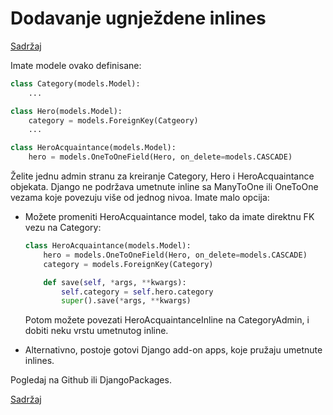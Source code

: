 
# Dodavanje ugnježdene inlines

[Sadržaj](00_sadrzaj.md)

Imate modele ovako definisane:

```py
class Category(models.Model):
    ...

class Hero(models.Model):
    category = models.ForeignKey(Catgeory)
    ...

class HeroAcquaintance(models.Model):
    hero = models.OneToOneField(Hero, on_delete=models.CASCADE)
```

Želite jednu admin stranu za kreiranje Category, Hero i HeroAcquaintance objekata. Django ne podržava umetnute inline sa ManyToOne ili OneToOne vezama koje povezuju više od jednog nivoa. Imate malo opcija:

- Možete promeniti HeroAcquaintance model, tako da imate direktnu FK vezu na Category:

    ```py
    class HeroAcquaintance(models.Model):
        hero = models.OneToOneField(Hero, on_delete=models.CASCADE)
        category = models.ForeignKey(Category)
    
        def save(self, *args, **kwargs):
            self.category = self.hero.category
            super().save(*args, **kwargs)
    ```

    Potom možete povezati HeroAcquaintanceInline na CategoryAdmin, i dobiti neku
    vrstu umetnutog inline.

- Alternativno, postoje gotovi Django add-on apps, koje pružaju umetnute inlines.

Pogledaj na Github ili DjangoPackages.

[Sadržaj](00_sadrzaj.md)
